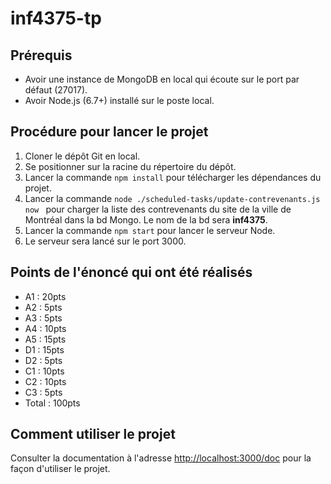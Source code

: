 # inf4375-tp
## Prérequis

* Avoir une instance de MongoDB en local qui écoute sur le port par défaut (27017).
* Avoir Node.js (6.7+) installé sur le poste local.

## Procédure pour lancer le projet

1. Cloner le dépôt Git en local.
2. Se positionner sur la racine du répertoire du dépôt.
3. Lancer la commande ```npm install``` pour télécharger les dépendances du projet.
4. Lancer la commande ```node ./scheduled-tasks/update-contrevenants.js now ``` pour charger la liste des contrevenants du site de la ville de Montréal dans la bd Mongo. Le nom de la bd sera **inf4375**.
5. Lancer la commande ```npm start``` pour lancer le serveur Node.
6. Le serveur sera lancé sur le port 3000.

## Points de l'énoncé qui ont été réalisés

* A1 : 20pts
* A2 : 5pts
* A3 : 5pts
* A4 : 10pts
* A5 : 15pts
* D1 : 15pts
* D2 : 5pts
* C1 : 10pts
* C2 : 10pts
* C3 : 5pts
* Total : 100pts

## Comment utiliser le projet
Consulter la documentation à l'adresse [http://localhost:3000/doc](http://localhost:3000/doc) pour la façon d'utiliser le projet.
